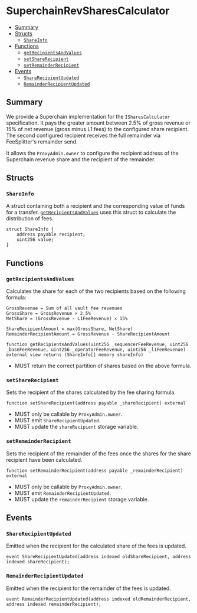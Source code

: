 # SuperchainRevSharesCalculator

<!-- START doctoc generated TOC please keep comment here to allow auto update -->
<!-- DON'T EDIT THIS SECTION, INSTEAD RE-RUN doctoc TO UPDATE -->

- [Summary](#summary)
- [Structs](#structs)
  - [`ShareInfo`](#shareinfo)
- [Functions](#functions)
  - [`getRecipientsAndValues`](#getrecipientsandvalues)
  - [`setShareRecipient`](#setsharerecipient)
  - [`setRemainderRecipient`](#setremainderrecipient)
- [Events](#events)
  - [`ShareRecipientUpdated`](#sharerecipientupdated)
  - [`RemainderRecipientUpdated`](#remainderrecipientupdated)

<!-- END doctoc generated TOC please keep comment here to allow auto update -->

## Summary

We provide a Superchain implementation for the `ISharesCalculator` specification. It pays the greater amount
between 2.5% of gross revenue or 15% of net revenue (gross minus L1 fees) to the configured share recipient.
The second configured recipient receives the full remainder via FeeSplitter's remainder send.

It allows the `ProxyAdmin.owner` to configure the recipient address of the Superchain revenue share and the
recipient of the remainder.

## Structs

### `ShareInfo`

A struct containing both a recipient and the corresponding value of funds for a transfer. [`getRecipientsAndValues`](#getrecipientsandvalues) uses this struct to calculate the distribution of fees.

```solidity
struct ShareInfo {
    address payable recipient;
    uint256 value;
}
```

## Functions

### `getRecipientsAndValues`

Calculates the share for each of the two recipients based on the following formula:

```solidity
GrossRevenue = Sum of all vault fee revenues
GrossShare = GrossRevenue × 2.5%
NetShare = (GrossRevenue - L1FeeRevenue) × 15%

ShareRecipientAmount = max(GrossShare, NetShare)
RemainderRecipientAmount = GrossRevenue - ShareRecipientAmount
```

```solidity
function getRecipientsAndValues(uint256 _sequencerFeeRevenue, uint256 _baseFeeRevenue, uint256 _operatorFeeRevenue, uint256 _l1FeeRevenue) external view returns (ShareInfo[] memory shareInfo)
```

- MUST return the correct partition of shares based on the above formula.

### `setShareRecipient`

Sets the recipient of the shares calculated by the fee sharing formula.

```solidity
function setShareRecipient(address payable _shareRecipient) external
```

- MUST only be callable by `ProxyAdmin.owner`.
- MUST emit `ShareRecipientUpdated`.
- MUST update the `shareRecipient` storage variable.

### `setRemainderRecipient`

Sets the recipient of the remainder of the fees once the shares for the share recipient have been calculated.

```solidity
function setRemainderRecipient(address payable _remainderRecipient) external
```

- MUST only be callable by `ProxyAdmin.owner`.
- MUST emit `RemainderRecipientUpdated`.
- MUST update the `remainderRecipient` storage variable.

## Events

### `ShareRecipientUpdated`

Emitted when the recipient for the calculated share of the fees is updated.

```solidity
event ShareRecipientUpdated(address indexed oldShareRecipient, address indexed shareRecipient);
```

### `RemainderRecipientUpdated`

Emitted when the recipient for the remainder of the fees is updated.

```solidity
event RemainderRecipientUpdated(address indexed oldRemainderRecipient, address indexed remainderRecipient);
```
